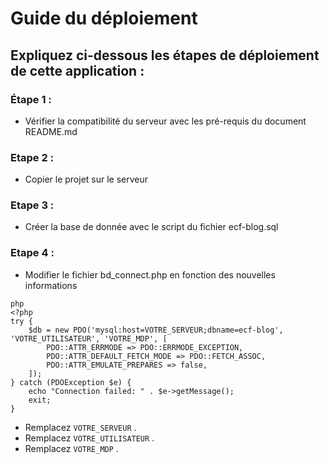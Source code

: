 # Guide du déploiement

## Expliquez ci-dessous les étapes de déploiement de cette application :

### Étape 1 :

- Vérifier la compatibilité du serveur avec les pré-requis du document README.md

### Etape 2 :

* Copier le projet sur le serveur

### Etape 3 :

* Créer la base de donnée avec le script du fichier ecf-blog.sql

### Etape 4 :

* Modifier le fichier bd_connect.php en fonction des nouvelles informations

```
php
<?php
try {
    $db = new PDO('mysql:host=VOTRE_SERVEUR;dbname=ecf-blog', 'VOTRE_UTILISATEUR', 'VOTRE_MDP', [
        PDO::ATTR_ERRMODE => PDO::ERRMODE_EXCEPTION,
        PDO::ATTR_DEFAULT_FETCH_MODE => PDO::FETCH_ASSOC,
        PDO::ATTR_EMULATE_PREPARES => false,
    ]);
} catch (PDOException $e) {
    echo "Connection failed: " . $e->getMessage();
    exit;
}

```

* Remplacez `VOTRE_SERVEUR` .
* Remplacez `VOTRE_UTILISATEUR` . 
* Remplacez `VOTRE_MDP` .
